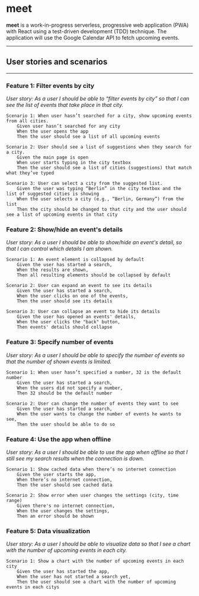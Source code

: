 # meet

**meet** is a work-in-progress serverless, progressive web application (PWA) with React using a test-driven development (TDD) technique. The application will use the Google Calendar API to fetch upcoming events.

---
## User stories and scenarios
---

### **Feature 1: Filter events by city**

*User story: 
    As a user
    I should be able to “filter events by city”
    so that I can see the list of events that take place in that city.*

    Scenario 1: When user hasn’t searched for a city, show upcoming events from all cities.
		Given user hasn’t searched for any city
		When the user opens the app
		Then the user should see a list of all upcoming events

    Scenario 2: User should see a list of suggestions when they search for a city.
		Given the main page is open
		When user starts typing in the city textbox
		Then the user should see a list of cities (suggestions) that match what they’ve typed

    Scenario 3: User can select a city from the suggested list.
		Given the user was typing “Berlin” in the city textbox and the list of suggested cities is showing
		When the user selects a city (e.g., “Berlin, Germany”) from the list
		Then the city should be changed to that city and the user should see a list of upcoming events in that city


### **Feature 2: Show/hide an event's details**

*User story: 
    As a user
    I should be able to show/hide an event's detail,
    so that I can control which details I am shown.*

	Scenario 1: An event element is collapsed by default
		Given the user has started a search,
		When the results are shown,
		Then all resulting elements should be collapsed by default
	
	Scenario 2: User can expand an event to see its details
		Given the user has started a search, 
		When the user clicks on one of the events,
		Then the user should see its details
		
	Scenario 3: User can collapse an event to hide its details
		Given the user has opened an events' details,
		When the user clicks the "back" button,
		Then events' details should collapse


### **Feature 3: Specify number of events**

*User story: 
    As a user
    I should be able to specify the number of events
    so that the number of shown events is limited.*

	Scenario 1: When user hasn’t specified a number, 32 is the default number
		Given the user has started a search,
		When the users did not specify a number,
		Then 32 should be the default number
		
	Scenario 2: User can change the number of events they want to see
		Given the user has started a search,
		When the user wants to change the number of events he wants to see,
		Then the user should be able to do so


### **Feature 4: Use the app when offline**

*User story: 
    As a user
    I should be able to use the app when offline
    so that I still see my search results when the connection is down.*

	Scenario 1: Show cached data when there’s no internet connection
		Given the user starts the app,
		When there’s no internet connection,
		Then the user should see cached data

	Scenario 2: Show error when user changes the settings (city, time range)
		Given there's no internet connection,
		When the user changes the settings,
		Then an error should be shown


### **Feature 5: Data visualization**

*User story: 
    As a user
    I should be able to visualize data
    so that I see a chart with the number of upcoming events in each city.*

	Scenario 1: Show a chart with the number of upcoming events in each city
		Given the user has started the app,
		When the user has not started a search yet,
		Then the user should see a chart with the number of upcoming events in each citys